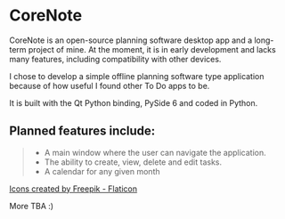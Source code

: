 # CoreNote
CoreNote is an open-source planning software desktop app and a long-term project of mine. At the moment, it is in early development and lacks many features, including compatibility with other devices.

I chose to develop a simple offline planning software type application because of how useful I found other To Do apps to be.

It is built with the Qt Python binding, PySide 6 and coded in Python.

## Planned features include:
> - A main window where the user can navigate the application.
> - The ability to create, view, delete and edit tasks.
> - A calendar for any given month

<a href="https://www.flaticon.com" title="icons">Icons created by Freepik - Flaticon</a>

More TBA :)
